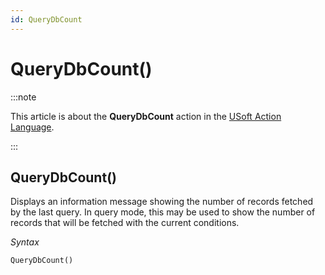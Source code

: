 ```yaml
---
id: QueryDbCount
---
```


# QueryDbCount()




:::note

This article is about the **QueryDbCount** action in the [USoft Action Language](/Task_flow/Action_Language_reference/USoft_Action_Language.md).

:::

## **QueryDbCount()**

Displays an information message showing the number of records fetched by the last query. In query mode, this may be used to show the number of records that will be fetched with the current conditions.

*Syntax*

```
QueryDbCount()
```

 